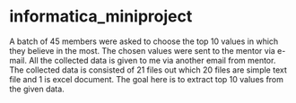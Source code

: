 # informatica_miniproject
A batch of 45 members were asked to choose the top 10 values in which they believe in the most. The chosen values were sent to the mentor via e-mail.
All the collected data is given to me via another email from mentor.
The collected data is consisted of 21 files out which 20 files are simple text file and 1 is excel document.
The goal here is to extract top 10 values from the given data.
